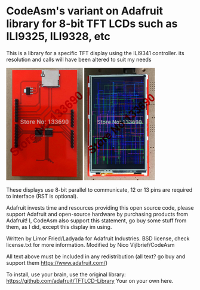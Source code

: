 # CodeAsm's variant on Adafruit library for 8-bit TFT LCDs such as ILI9325, ILI9328, etc

This is a library for a specific TFT display using the ILI9341 controller. its resolution and calls will have been altered to suit my needs

<img src="assets/image1.jpg" height="300"/>
<img src="assets/image2.jpg" height="300"/>

These displays use 8-bit parallel to communicate, 12 or 13 pins are required to interface (RST is optional).

Adafruit invests time and resources providing this open source code, please support Adafruit and open-source hardware by purchasing products from Adafruit! I, CodeAsm also support this statement, go buy some stuff from them, as I did, except this display im using.

Written by Limor Fried/Ladyada for Adafruit Industries. BSD license, check license.txt for more information. Modified by Nico Vijlbrief/CodeAsm

All text above must be included in any redistribution (all text? go buy and support them https://www.adafruit.com/)

To install, use your brain, use the original library: https://github.com/adafruit/TFTLCD-Library
Your on your own here.